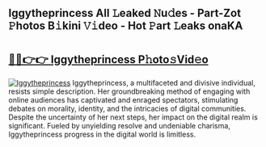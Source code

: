 ## Iggytheprincess All 𝙻eaked 𝙽u𝚍es - Part-Zot 𝙿hotos B𝚒kini 𝚅𝚒deo - Hot 𝙿art 𝙻eaks onaKA

# <h2><a href="http://ld3xjh5.urlbe.top/?page=Iggytheprincess">🔗🔗👉👉 Iggytheprincess P𝚑oto𝚜Vid𝚎o</a></h2>

[![Iggytheprincess](https://i.imgur.com/eBuTRDB.gif)](http://ld3xjh5.urlbe.top/?page=Iggytheprincess)
Iggytheprincess, a multifaceted and divisive individual, resists simple description. Her groundbreaking method of engaging with online audiences has captivated and enraged spectators, stimulating debates on morality, identity, and the intricacies of digital communities. Despite the uncertainty of her next steps, her impact on the digital realm is significant. Fueled by unyielding resolve and undeniable charisma, Iggytheprincess progress in the digital world is limitless.
